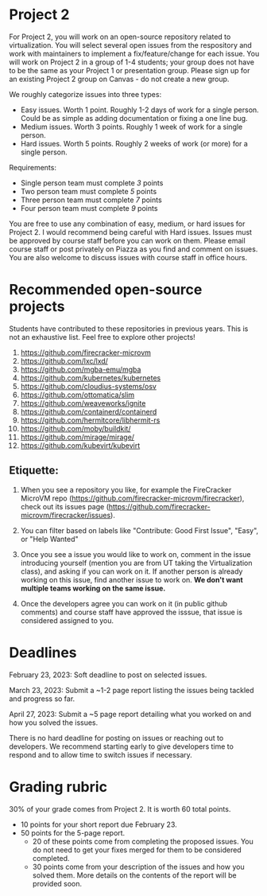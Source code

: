 # Project 2

For Project 2, you will work on an open-source repository related to virtualization. You will select several open issues from the respository and work with maintainers to implement a fix/feature/change for each issue. You will work on Project 2 in a group of 1-4 students; your group does not have to be the same as your Project 1 or presentation group. Please sign up for an existing Project 2 group on Canvas - do not create a new group. 

We roughly categorize issues into three types:

- Easy issues. Worth 1 point. Roughly 1-2 days of work for a single person. Could be as simple as adding documentation or fixing a one line bug.
- Medium issues. Worth 3 points. Roughly 1 week of work for a single person. 
- Hard issues. Worth 5 points. Roughly 2 weeks of work (or more) for a single person.

Requirements:

- Single person team must complete *3* points
- Two person team must complete *5* points
- Three person team must complete *7* points
- Four person team must complete *9* points

You are free to use any combination of easy, medium, or hard issues for Project 2. I would recommend being careful with Hard issues. Issues must be approved by course staff before you can work on them. Please email course staff or post privately on Piazza as you find and comment on issues. You are also welcome to discuss issues with course staff in office hours. 

# Recommended open-source projects

Students have contributed to these repositories in previous years. This is not an exhaustive list. Feel free to explore other projects!

1. https://github.com/firecracker-microvm
2. https://github.com/lxc/lxd/
3. https://github.com/mgba-emu/mgba
4. https://github.com/kubernetes/kubernetes
5. https://github.com/cloudius-systems/osv
6. https://github.com/ottomatica/slim
7. https://github.com/weaveworks/ignite
8. https://github.com/containerd/containerd
9. https://github.com/hermitcore/libhermit-rs
10. https://github.com/moby/buildkit/
11. https://github.com/mirage/mirage/
12. https://github.com/kubevirt/kubevirt

## Etiquette:

1. When you see a repository you like, for example the FireCracker MicroVM repo (https://github.com/firecracker-microvm/firecracker), check out its issues page (https://github.com/firecracker-microvm/firecracker/issues).

2. You can filter based on labels like "Contribute: Good First Issue", "Easy", or "Help Wanted"

3. Once you see a issue you would like to work on, comment in the issue introducing yourself (mention you are from UT taking the Virtualization class), and asking if you can work on it. If another person is already working on this issue, find another issue to work on. **We don't want multiple teams working on the same issue.**

4. Once the developers agree you can work on it (in public github comments) and course staff have approved the isssue, that issue is considered assigned to you. 

# Deadlines

February 23, 2023: Soft deadline to post on selected issues. 

March 23, 2023: Submit a ~1-2 page report listing the issues being tackled and progress so far.

April 27, 2023: Submit a ~5 page report detailing what you worked on and how you solved the issues. 

There is no hard deadline for posting on issues or reaching out to developers. We recommend starting early to give developers time to respond and to allow time to switch issues if necessary. 

# Grading rubric

30% of your grade comes from Project 2. It is worth 60 total points.

- 10 points for your short report due February 23.
- 50 points for the 5-page report. 
  - 20 of these points come from completing the proposed issues. You do not need to get your fixes merged for them to be considered completed.
  - 30 points come from your description of the issues and how you solved them. More details on the contents of the report will be provided soon.
